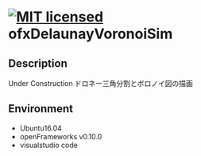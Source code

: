 [![MIT licensed](https://img.shields.io/badge/license-MIT-blue.svg)](LICENSE)
ofxDelaunayVoronoiSim
====

## Description
Under Construction
ドロネー三角分割とボロノイ図の描画

## Environment
* Ubuntu16.04
* openFrameworks v0.10.0
* visualstudio code


